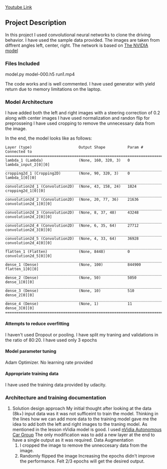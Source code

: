 [Youtube Link](https://youtu.be/wWIiQYm5TZI)

## Project Description
In this project I used convolutional neural networks to clone the driving behavior. I have used the sample data provided. 
The images are taken from diffrent angles left, center, right.
The network is based on [The NVIDIA model](https://devblogs.nvidia.com/parallelforall/deep-learning-self-driving-cars/)

### Files Included
model.py
model-000.h5
run1.mp4

The code works and is well commented. I have used generator with yield return due to memory limitations on the laptop.

### Model Architecture
I have added both the left and right images with a steering correction of 0.2 along with center images
I have used normalization and randon flip for preprosseing
I have used cropping to remove the unnecessary data from the image.

In the end, the model looks like as follows:

```
Layer (type)                     Output Shape          Param #     Connected to                     
====================================================================================================
lambda_1 (Lambda)                (None, 160, 320, 3)   0           lambda_input_2[0][0]             
____________________________________________________________________________________________________
cropping2d_1 (Cropping2D)        (None, 90, 320, 3)    0           lambda_1[0][0]                   
____________________________________________________________________________________________________
convolution2d_1 (Convolution2D)  (None, 43, 158, 24)   1824        cropping2d_1[0][0]               
____________________________________________________________________________________________________
convolution2d_2 (Convolution2D)  (None, 20, 77, 36)    21636       convolution2d_1[0][0]            
____________________________________________________________________________________________________
convolution2d_3 (Convolution2D)  (None, 8, 37, 48)     43248       convolution2d_2[0][0]            
____________________________________________________________________________________________________
convolution2d_4 (Convolution2D)  (None, 6, 35, 64)     27712       convolution2d_3[0][0]            
____________________________________________________________________________________________________
convolution2d_5 (Convolution2D)  (None, 4, 33, 64)     36928       convolution2d_4[0][0]            
____________________________________________________________________________________________________
flatten_1 (Flatten)              (None, 8448)          0           convolution2d_5[0][0]            
____________________________________________________________________________________________________
dense_1 (Dense)                  (None, 100)           844900      flatten_1[0][0]                  
____________________________________________________________________________________________________
dense_2 (Dense)                  (None, 50)            5050        dense_1[0][0]                    
____________________________________________________________________________________________________
dense_3 (Dense)                  (None, 10)            510         dense_2[0][0]                    
____________________________________________________________________________________________________
dense_4 (Dense)                  (None, 1)             11          dense_3[0][0]                    
====================================================================================================
```

#### Attempts to reduce overfitting
I haven't used Dropout or pooling. I have split my traning and validations in the ratio of 80:20. I have used only 3 epochs

#### Model parameter tuning
Adam Optimizer. No learning rate provided
#### Appropriate training data
I have used the training data provided by udacity.

### Architecture and training documentation
1. Solution design approach
    My initial thought after looking at the data (8k+) input data was it was not sufficeint to train the model. Thinking in the lines how we can add more data to the training model gave me the idea to add both the left and right images to the traning model. As mentioned in the lesson nVidia model is good.
I used  [nVidia Autonomous Car Group](https://devblogs.nvidia.com/parallelforall/deep-learning-self-driving-cars/) The only modification was to add a new layer at the end to have a single output as it was required.
Data Augmentation
    1. I cropped the image to remove the unneccesary data from the image.
    2. Randomly flipped the image
Increasing the epochs didn't improve the performance. Felt 2/3 epochs will get the desired output.


